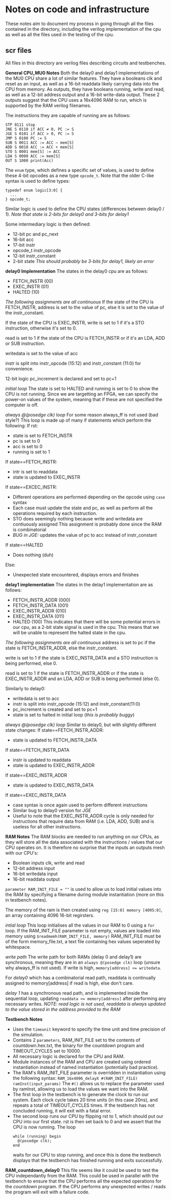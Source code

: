 Notes on code and infrastructure
================================
These notes aim to document my process in going through all the files contained
in the directory, including the verilog implementation of the cpu as well as all
the files used in the testing of the cpu.

scr files
---------
All files in this directory are verilog files describing circuits and testbenches.

**General CPU_MU0 Notes**
Both the delay0 and delay1 implementations of the MU0 CPU share a lot of similar
features.
They have a booleans clk and reset as an input, as well as a 16-bit
readdata likely carrying data into the CPU from memory. As outputs, they have
booleans running, write and read, as well as a 12-bit address output and a 16-bit
write-data output. These 2 outputs suggest that the CPU uses a 16x4096 RAM to run,
which is supported by the RAM verilog filenames.


The instructions they are capable of running are as follows:
```
STP 0111 stop
JNE S 0110 if ACC ≠ 0, PC := S
JGE S 0101 if ACC > 0, PC := S
JMP S 0100 PC := S
SUB S 0011 ACC := ACC – mem[S]
ADD S 0010 ACC := ACC + mem[S]
STO S 0001 mem[S] := ACC
LDA S 0000 ACC := mem[S]
OUT S 1000 print(Acc)
```
The `enum` type, which defines a specific set of values, is used to define these
4-bit opcodes as a new type `opcode_t`. Note that the older C-like syntax is used
to define types:
```
typedef enum logic[3:0] {
  ...
} opcode_t;
```
Similar logic is used to define the CPU states (differences between delay0 / 1).
*Note that state is 2-bits for delay0 and 3-bits for delay1*

Some intermediary logic is then defined:
- 12-bit pc and pc_next
- 16-bit acc
- 17-bit instr
- opcode_t instr_opcode
- 12-bit instr_constant
- 2-bit state *This should probably be 3-bits for delay1, likely an error*

**delay0 Implementation**
The states in the delay0 cpu are as follows:
- FETCH_INSTR (00)
- EXEC_INSTR (01)
- HALTED (10)

*The following assignments are all continuous*
If the state of the CPU is FETCH_INSTR, address is set to the value of pc,
else it is set to the value of the instr_constant.

If the state of the CPU is EXEC_INSTR, write is set to 1 if it's a STO instruction,
otherwise it's set to 0.

read is set to 1 if the state of the CPU is FETCH_INSTR or if it's an LDA, ADD or
SUB instruction.

writedata is set to the value of acc

instr is split into instr_opcode (15:12) and instr_constant (11:0) for convenience.

12-bit logic pc_increment is declared and set to pc+1

*initial loop*
The state is set to HALTED and running is set to 0 to show the CPU is not running.
Since we are targetting an FPGA, we can specify the power-on values of the system,
meaning that if these are not specified the computer is off.

*always @(posedge clk) loop*
For some reason always_ff is not used (bad style?)
This loop is made up of many if statements which perform the following:
If rst:
- state is set to FETCH_INSTR
- pc is set to 0
- acc is set to 0
- running is set to 1

If state==FETCH_INSTR:
- intr is set to readdata
- state is updated to EXEC_INSTR

If state==EXCEC_INSTR:
- Different operations are performed depending on the opcode using `case` syntax
- Each case must update the state and pc, as well as perform all the operations
  required by each instruction.
- STO does seemingly nothing because write and writedata are contiuously assigned
  This assignment is probably done since the RAM is combinatorial
- *BUG in JGE:* updates the value of pc to acc instead of instr_constant

If state==HALTED
- Does nothing (duh)

Else:
- Unexpected state encountered, displays errors and finishes

**delay1 implementation**
The states in the delay1 implementation are as follows:
- FETCH_INSTR_ADDR (000)
- FETCH_INSTR_DATA (001)
- EXEC_INSTR_ADDR (010)
- EXEC_INSTR_DATA (011)
- HALTED (100)
This indicates that there will be some potential errors in our cpu, as a 2-bit
state signal is used in the cpu. This means that we will be unable to represent
the halted state in the cpu.

*The following assignments are all continuous*
address is set to pc if the state is FETCH_INSTR_ADDR, else the instr_constant.

write is set to 1 if the state is EXEC_INSTR_DATA and a STO instruction is being
performed, else 0.

read is set to 1 if the state is FETCH_INSTR_ADDR or if the state is EXEC_INSTR_ADDR
and an LDA, ADD or SUB is being performed (else 0).

Similarly to delay0:
- writedata is set to acc
- instr is split into instr_opcode (15:12) and instr_constant(11:0)
- pc_increment is created and set to pc+1
- state is set to halted in initial loop (*this is probably buggy*)

*always @(posedge clk) loop*
Similar to delay0, but with slightly different state changes:
If state==FETCH_INSTR_ADDR:
- state is updated to FETCH_INSTR_DATA

If state==FETCH_INSTR_DATA
- instr is updated to readdata
- state is updated to EXEC_INSTR_ADDR

If state==EXEC_INSTR_ADDR
- state is updated to EXEC_INSTR_DATA

If state==EXEC_INSTR_DATA
- case syntax is once again used to perform different instructions
- Similar bug to delay0 version for *JGE*
- Useful to note that the EXEC_INSTR_ADDR cycle is only needed for instructions
  that require data from RAM (i.e. LDA, ADD, SUB) and is useless for all other
  instructions.

**RAM Notes**
The RAM blocks are needed to run anything on our CPUs, as they will store all the
data associated with the instructions / values that our CPU operates on. It is
therefore no surprise that the inputs an outputs mesh with our CPU's:
- Boolean inputs clk, write and read
- 12-bit address input
- 16-bit writedata input
- 16-bit readdata output

`parameter RAM_INIT_FILE = ""` is used to allow us to load initial values into the
RAM by specifying a filename during module instantiation (more on this in testbench
notes).

The memory of the ram is then created using `reg [15:0] memory [4095:0]`, an array
containing 4096 16-bit regirsters.

*intial loop*
This loop initialises all the values in our RAM to 0 using a `for` loop. If the
RAM_INIT_FILE parameter is not empty, values are loaded into memory using
`$readmemh(RAM_INIT_FILE, memory)`
RAM_INIT_FILE must be of the form memory_file.txt, a text file containing hex values
seperated by whitespace.

*write path*
The write path for both RAMs (delay 0 and delay1) are synchronous, meaning they
are in an `always @(posedge clk)` loop (unsure why always_ff is not used). If
write is high, `memory[address] <= writedata`.

For *delay0* which has a combinatorial read path, readdata is continually assigned
to memory[address] if read is high, else don't care.

*delay 1* has a synchronous read path, and is implemented inside the sequential
loop, updating `readdata <= memory[address]` after performing any necessary writes.
*NOTE: read logic is not used, readdata is always updated to the value stored
in the address provided to the RAM*

**Testbench Notes**
- Uses the `timeunit` keyword to specify the time unit and time precision of the
  simulation.
- Contains 2 `parameters`, RAM_INIT_FILE set to the contents of countdown.hex.txt,
  the binary for the countdown program and TIMEOUT_CYCLES set to 10000.
- All necessary logic is declared for the CPU and RAM.
- Module instances of the RAM and CPU are created using ordered instantiation
  instead of named instantiation (potentially bad practice).
- The RAM's RAM_INIT_FILE parameter is overridden in instantiation using the following
  syntax:
  `RAM_16x4096_delayX #(RAM_INIT_FILE) ramInst(input_params)`
  The `#()` allows us to replace the parameter used by ramInst, allowing us to
  load the values we want into the RAM.
- The first loop in the testbench is to generate the clock to run our system.
  Each clock cycle takes 20 time units (in this case 20ns), and repeats a total
  of TIMEOUT_CYCLES times. If the testbench has not concluded running, it will
  exit with a fatal error.
- The second loop runs our CPU by flipping rst to 1, which should put our CPU
  into our first state. rst is then set back to 0 and we assert that the CPU is
  now running.
  The loop
  ```
  while (running) begin
    @(posedge clk);
  end
  ```
  waits for our CPU to stop running, and once this is done the testbench displays
  that the testbench has finished running and exits successfully.

**RAM_countdown_delay0**
This file seems like it could be used to test the CPU independantly from the RAM.
This could be used in parallel with the testbench to ensure that the CPU performs
all the expected operations for the *countdown* program. If the CPU performs any
unexpected writes / reads the program will exit with a failure code.
